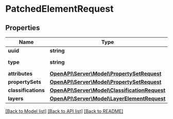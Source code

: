 # PatchedElementRequest

## Properties
Name | Type | Description | Notes
------------ | ------------- | ------------- | -------------
**uuid** | **string** |  | [optional] 
**type** | **string** | IFC type for the element | [optional] 
**attributes** | [**OpenAPI\Server\Model\PropertySetRequest**](PropertySetRequest.md) |  | [optional] 
**propertySets** | [**OpenAPI\Server\Model\PropertySetRequest**](PropertySetRequest.md) |  | [optional] 
**classifications** | [**OpenAPI\Server\Model\ClassificationRequest**](ClassificationRequest.md) |  | [optional] 
**layers** | [**OpenAPI\Server\Model\LayerElementRequest**](LayerElementRequest.md) |  | [optional] 

[[Back to Model list]](../README.md#documentation-for-models) [[Back to API list]](../README.md#documentation-for-api-endpoints) [[Back to README]](../README.md)


